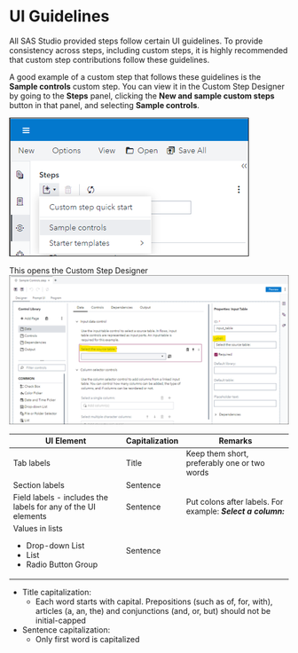 # UI Guidelines

All SAS Studio provided steps follow certain UI guidelines. To provide consistency across steps, including custom steps, it is highly recommended 
that custom step contributions follow these guidelines.

A good example of a custom step that follows these guidelines is the **Sample controls** custom step. You can view it in the Custom Step Designer by going to the **Steps** panel, clicking the 
**New and sample custom steps** button in that panel, and selecting  **Sample controls**.

![](img/UI-guidelines-StepsPane-Use-SampleControls.png)

This opens the Custom Step Designer
![](img/UI-guidelines-SampleControls-Label-SentenceCapitalization-and-colon.png)

| UI Element | Capitalization | Remarks|
| --- | --- | --- |
| Tab labels | Title | Keep them short, preferably one or two words |
| Section labels | Sentence | |
| Field labels - includes the labels for any of the UI elements | Sentence | Put colons after labels. For example:  ***Select a column:*** |
| Values in lists <ul><li>Drop-down List</li><li>List</li><li>Radio Button Group</li></ul> | Sentence |

  * Title capitalization:
     * Each word starts with capital. Prepositions (such as of, for, with), articles (a, an, the) and conjunctions (and, or, but) should not be initial-capped
  * Sentence capitalization:
     * Only first word is capitalized

